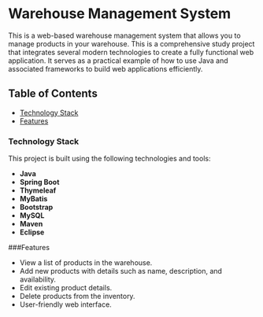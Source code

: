# Warehouse Management System

This is a web-based warehouse management system that allows you to manage products in your warehouse. This is a comprehensive study project that integrates several modern technologies to create a fully functional web application. It serves as a practical example of how to use Java and associated frameworks to build web applications efficiently.

## Table of Contents

- [Technology Stack](#technology-stack)
- [Features](#features)

### Technology Stack

This project is built using the following technologies and tools:
- **Java**
- **Spring Boot**
- **Thymeleaf**
- **MyBatis**
- **Bootstrap**
- **MySQL**
- **Maven**
- **Eclipse**


###Features

- View a list of products in the warehouse.
- Add new products with details such as name, description, and availability.
- Edit existing product details.
- Delete products from the inventory.
- User-friendly web interface.
